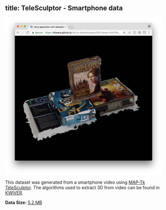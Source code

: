 title: TeleSculptor - Smartphone data
---

[![Visualization](./obj/boardgames.jpg)](https://kitware.github.io/vtk-js-datasets/apps/OBJViewer.html?fileURL=/vtk-js-datasets/data/obj-mtl/board_games.obz&noInterpolation)

This dataset was generated from a smartphone video using [MAP-Tk TeleSculptor](https://github.com/kitware/maptk).
The algorithms used to extract 3D from video can be found in [KWIVER](http://www.kwiver.org/).

__Data Size:__ [5.2 MB](/vtk-js-datasets/data/obj-mtl/board_games.obz)
